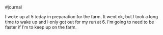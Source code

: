 #journal 

I woke up at 5 today in preparation for the farm. It went ok, but I took a long time to wake up and I only got out for my run at 6. I'm going to need to be faster if I'm to keep up on the farm. 